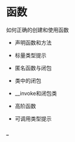 # 函数

如何正确的创建和使用函数

* 声明函数和方法
* 标量类型提示
* 匿名函数与闭包
* 类中的闭包
* \_\_invoke和闭包类

* 高阶函数

* 可调用类型提示

#### **\_**



